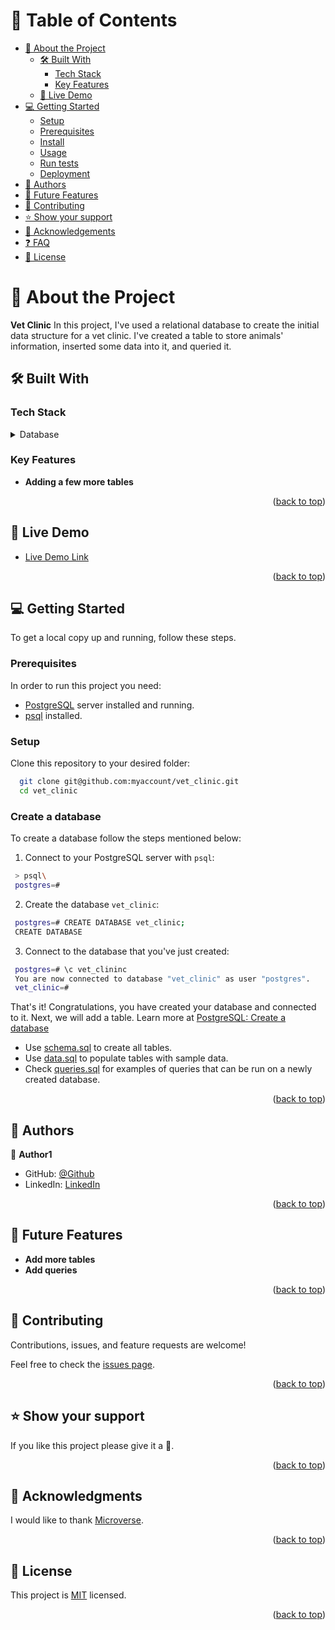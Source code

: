 # 📗 Table of Contents

- [📖 About the Project](#about-project)
  - [🛠 Built With](#built-with)
    - [Tech Stack](#tech-stack)
    - [Key Features](#key-features)
  - [🚀 Live Demo](#live-demo)
- [💻 Getting Started](#getting-started)
  - [Setup](#setup)
  - [Prerequisites](#prerequisites)
  - [Install](#install)
  - [Usage](#usage)
  - [Run tests](#run-tests)
  - [Deployment](#triangular_flag_on_post-deployment)
- [👥 Authors](#authors)
- [🔭 Future Features](#future-features)
- [🤝 Contributing](#contributing)
- [⭐️ Show your support](#support)
- [🙏 Acknowledgements](#acknowledgements)
- [❓ FAQ](#faq)
- [📝 License](#license)

<!-- PROJECT DESCRIPTION -->

# 📖 About the Project <a name="about-project"></a>

**Vet Clinic** In this project, I've used a relational database to create the initial data structure for a vet clinic. I've created a table to store animals' information, inserted some data into it, and queried it.

## 🛠 Built With <a name="built-with"></a>

### Tech Stack <a name="tech-stack"></a>

<details>
<summary>Database</summary>
  <ul>
    <li><a href="https://www.postgresql.org/">PostgreSQL</a></li>
  </ul>
</details>

<!-- Features -->

### Key Features <a name="key-features"></a>

- **Adding a few more tables**

<p align="right">(<a href="#readme-top">back to top</a>)</p>

<!-- LIVE DEMO -->

## 🚀 Live Demo <a name="live-demo"></a>

- [Live Demo Link]()

<p align="right">(<a href="#readme-top">back to top</a>)</p>

<!-- GETTING STARTED -->

## 💻 Getting Started <a name="getting-started"></a>

To get a local copy up and running, follow these steps.

### Prerequisites

In order to run this project you need:

- [PostgreSQL](https://www.postgresql.org/) server installed and running.
- [psql](https://www.postgresql.org/docs/current/app-psql.html) installed.

### Setup

Clone this repository to your desired folder:

```sh
  git clone git@github.com:myaccount/vet_clinic.git
  cd vet_clinic
```

### Create a database

To create a database follow the steps mentioned below:

1. Connect to your PostgreSQL server with `psql`:

```sh
 > psql\
 postgres=#
```

2. Create the database `vet_clinic`:

```sh
 postgres=# CREATE DATABASE vet_clinic;
 CREATE DATABASE
```

3.  Connect to the database that you've just created:

```sh
 postgres=# \c vet_clininc
 You are now connected to database "vet_clinic" as user "postgres".
 vet_clinic=#
```

That's it! Congratulations, you have created your database and connected to it. Next, we will add a table. Learn more at [PostgreSQL: Create a database](https://www.postgresql.org/docs/current/sql-createdatabase.html)

- Use [schema.sql](https://github.com/iamsjunaid/vet_clinic/blob/dev/schema.sql) to create all tables.
- Use [data.sql](https://github.com/iamsjunaid/vet_clinic/blob/dev/data.sql) to populate tables with sample data.
- Check [queries.sql](https://github.com/iamsjunaid/vet_clinic/blob/dev/queries.sql) for examples of queries that can be run on a newly created database.

<p align="right">(<a href="#readme-top">back to top</a>)</p>

<!-- AUTHORS -->

## 👥 Authors <a name="authors"></a>

👤 **Author1**

- GitHub: [@Github](https://github.com/iamsjunaid)
- LinkedIn: [LinkedIn](https://linkedin.com/in/junaidahmedsyed)

<p align="right">(<a href="#readme-top">back to top</a>)</p>

<!-- FUTURE FEATURES -->

## 🔭 Future Features <a name="future-features"></a>

- **Add more tables**
- **Add queries**

<p align="right">(<a href="#readme-top">back to top</a>)</p>

<!-- CONTRIBUTING -->

## 🤝 Contributing <a name="contributing"></a>

Contributions, issues, and feature requests are welcome!

Feel free to check the [issues page](https://github.com/iamsjunaid/vet_clinic/issues).

<p align="right">(<a href="#readme-top">back to top</a>)</p>

<!-- SUPPORT -->

## ⭐️ Show your support <a name="support"></a>

If you like this project please give it a 🌟.

<p align="right">(<a href="#readme-top">back to top</a>)</p>

<!-- ACKNOWLEDGEMENTS -->

## 🙏 Acknowledgments <a name="acknowledgements"></a>

I would like to thank [Microverse](https://www.microverse.org/).

<p align="right">(<a href="#readme-top">back to top</a>)</p>

<!-- LICENSE -->

## 📝 License <a name="license"></a>

This project is [MIT](https://github.com/iamsjunaid/vet_clinic/blob/bf9f8b06088712b4c6a9735414958a2efed288d1/LICENSE) licensed.

<p align="right">(<a href="#readme-top">back to top</a>)</p>
